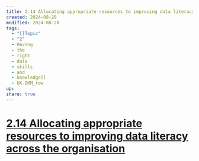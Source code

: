 ```yaml
---
title: 2.14 Allocating appropriate resources to improving data literacy across the organisation
created: 2024-08-28
modified: 2024-08-28
tags:
  - "[[Topic"
  - "2"
  - Having
  - the
  - right
  - data
  - skills
  - and
  - knowledge]]
  - UK-DMM_row
up: 
share: true
---
```

# [2.14 Allocating appropriate resources to improving data literacy across the organisation](2.14%20Allocating%20appropriate%20resources%20to%20improving%20data%20literacy%20across%20the%20organisation.md)
